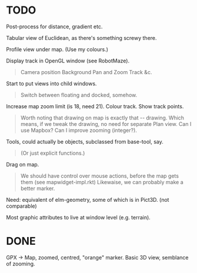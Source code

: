 
# TODO

Post-process for distance, gradient etc.

Tabular view of Euclidean, as there's something screwy there.

Profile view under map. (Use my colours.)

Display track in OpenGL window (see RobotMaze).
> Camera position
> Background
> Pan and Zoom
> Track &c.

Start to put views into child windows.
> Switch between floating and docked, somehow.

Increase map zoom limit (is 18, need 21).
Colour track.
Show track points.
> Worth noting that drawing on map is exactly that -- drawing.
> Which means, if we tweak the drawing, no need for separate Plan view.
> Can I use Mapbox?
> Can I improve zooming (integer?).

Tools, could actually be objects, subclassed from base-tool, say. 
> (Or just explicit functions.)

Drag on map.
> We should have control over mouse actions, before the map gets them (see mapwidget-impl.rkt)
> Likewaise, we can probably make a better marker.

Need: equivalent of elm-geometry, some of which is in Pict3D. (not comparable)

Most graphic attributes to live at window level (e.g. terrain).

# DONE

GPX -> Map, zoomed, centred, "orange" marker.
Basic 3D view, semblance of zooming.